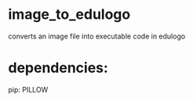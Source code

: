 # image_to_edulogo
converts an image file into executable code in edulogo

# dependencies:
pip:
    PILLOW
